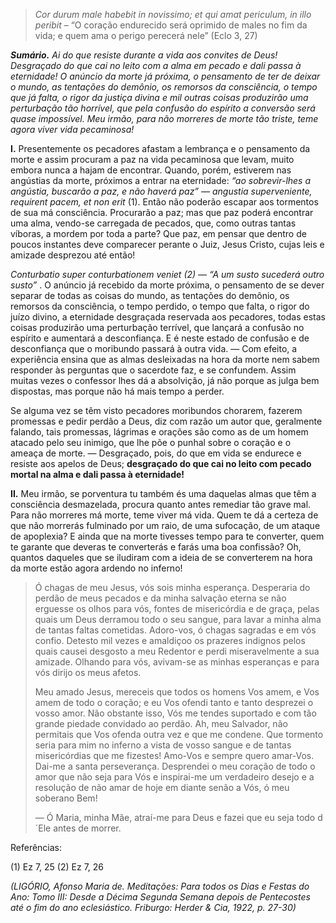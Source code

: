 > *Cor durum male habebit in novissimo; et qui amat periculum, in illo peribit* – “O coração endurecido será oprimido de males no fim da vida; e quem ama o perigo perecerá nele” (Eclo 3, 27)

***Sumário.** Ai do que resiste durante a vida aos convites de Deus! Desgraçado do que cai no leito com a alma em pecado e dali passa à eternidade! O anúncio da morte já próxima, o pensamento de ter de deixar o mundo, as tentações do demônio, os remorsos da consciência, o tempo que já falta, o rigor da justiça divina e mil outras coisas produzirão uma perturbação tão horrível, que pela confusão do espírito a conversão será quase impossível. Meu irmão, para não morreres de morte tão triste, teme agora viver vida pecaminosa!*

**I.** Presentemente os pecadores afastam a lembrança e o pensamento da morte e assim procuram a paz na vida pecaminosa que levam, muito embora nunca a hajam de encontrar. Quando, porém, estiverem nas angústias da morte, próximos a entrar na eternidade: *“ao sobrevir-lhes a angústia, buscarão a paz, e não haverá paz” — angustia superveniente, requirent pacem, et non erit* (1). Então não poderão escapar aos tormentos de sua má consciência. Procurarão a paz; mas que paz poderá encontrar uma alma, vendo-se carregada de pecados, que, como outras tantas víboras, a mordem por toda a parte? Que paz, em pensar que dentro de poucos instantes deve comparecer perante o Juiz, Jesus Cristo, cujas leis e amizade desprezou até então!

*Conturbatio super conturbationem veniet (2) — “A um susto sucederá outro susto”* . O anúncio já recebido da morte próxima, o pensamento de se dever separar de todas as coisas do mundo, as tentações do demônio, os remorsos da consciência, o tempo perdido, o tempo que falta, o rigor do juízo divino, a eternidade desgraçada reservada aos pecadores, todas estas coisas produzirão uma perturbação terrível, que lançará a confusão no espírito e aumentará a desconfiança. E é neste estado de confusão e de desconfiança que o moribundo passará à outra vida. — Com efeito, a experiência ensina que as almas desleixadas na hora da morte nem sabem responder às perguntas que o sacerdote faz, e se confundem. Assim muitas vezes o confessor lhes dá a absolvição, já não porque as julga bem dispostas, mas porque não há mais tempo a perder.

Se alguma vez se têm visto pecadores moribundos chorarem, fazerem promessas e pedir perdão a Deus, diz com razão um autor que, geralmente falando, tais promessas, lágrimas e orações são como as de um homem atacado pelo seu inimigo, que lhe põe o punhal sobre o coração e o ameaça de morte. — Desgraçado, pois, do que em vida se endurece e resiste aos apelos de Deus; **desgraçado do que cai no leito com pecado mortal na alma e dali passa à eternidade!**

**II.** Meu irmão, se porventura tu também és uma daquelas almas que têm a consciência desmazelada, procura quanto antes remediar tão grave mal. Para não morreres má morte, teme viver má vida. Quem te dá a certeza de que não morrerás fulminado por um raio, de uma sufocação, de um ataque de apoplexia? E ainda que na morte tivesses tempo para te converter, quem te garante que deveras te converterás e farás uma boa confissão? Oh, quantos daqueles que se iludiram com a ideia de se converterem na hora da morte estão agora ardendo no inferno!

> Ó chagas de meu Jesus, vós sois minha esperança. Desperaria do perdão de meus pecados e da minha salvação eterna se não erguesse os olhos para vós, fontes de misericórdia e de graça, pelas quais um Deus derramou todo o seu sangue, para lavar a minha alma de tantas faltas cometidas. Adoro-vos, ó chagas sagradas e em vós confio. Detesto mil vezes e amaldiçoo os prazeres indignos pelos quais causei desgosto a meu Redentor e perdi miseravelmente a sua amizade. Olhando para vós, avivam-se as minhas esperanças e para vós dirijo os meus afetos.
>
> Meu amado Jesus, mereceis que todos os homens Vos amem, e Vos amem de todo o coração; e eu Vos ofendi tanto e tanto desprezei o vosso amor. Não obstante isso, Vós me tendes suportado e com tão grande piedade convidado ao perdão. Ah, meu Salvador, não permitais que Vos ofenda outra vez e que me condene. Que tormento seria para mim no inferno a vista de vosso sangue e de tantas misericórdias que me fizestes! Amo-Vos e sempre quero amar-Vos. Dai-me a santa perseverança. Desprendei o meu coração de todo o amor que não seja para Vós e inspirai-me um verdadeiro desejo e a resolução de não amar de hoje em diante senão a Vós, ó meu soberano Bem!
>
> — Ó Maria, minha Mãe, atraí-me para Deus e fazei que eu seja todo d´Ele antes de morrer.

Referências:

\(1\) Ez 7, 25 (2) Ez 7, 26

*(LIGÓRIO, Afonso Maria de. Meditações: Para todos os Dias e Festas do Ano: Tomo III: Desde a Décima Segunda Semana depois de Pentecostes até o fim do ano eclesiástico. Friburgo: Herder & Cia, 1922, p. 27-30)*
